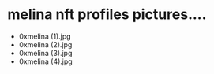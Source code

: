 # melina nft profiles pictures....
- 0xmelina (1).jpg
- 0xmelina (2).jpg
- 0xmelina (3).jpg
- 0xmelina (4).jpg
